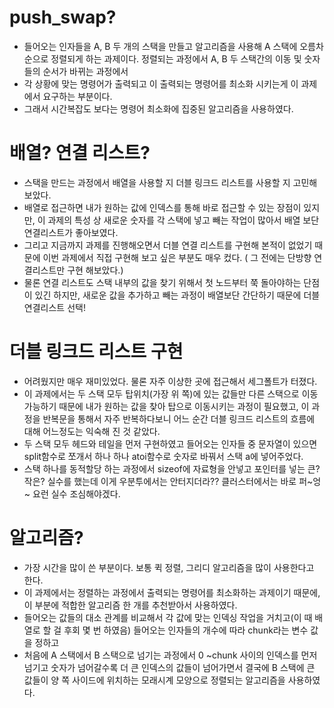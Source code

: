 # push_swap?
- 들어오는 인자들을 A, B 두 개의 스택을 만들고 알고리즘을 사용해 A 스택에 오름차순으로 정렬되게 하는 과제이다. 정렬되는 과정에서 A, B 두 스택간의 이동 및 숫자들의 순서가 바뀌는 과정에서
- 각 상황에 맞는 명령어가 출력되고 이 출력되는 명령어를 최소화 시키는게 이 과제에서 요구하는 부분이다.
- 그래서 시간복잡도 보다는 명령어 최소화에 집중된 알고리즘을 사용하였다.

# 배열? 연결 리스트?
- 스택을 만드는 과정에서 배열을 사용할 지 더블 링크드 리스트를 사용할 지 고민해보았다.
- 배열로 접근하면 내가 원하는 값에 인덱스를 통해 바로 접근할 수 있는 장점이 있지만, 이 과제의 특성 상 새로운 숫자를 각 스택에 넣고 빼는 작업이 많아서 배열 보단 연결리스트가 좋아보였다.
- 그리고 지금까지 과제를 진행해오면서 더블 연결 리스트를 구현해 본적이 없었기 때문에 이번 과제에서 직접 구현해 보고 싶은 부분도 매우 컸다. ( 그 전에는 단방향 연결리스트만 구현 해보았다.)
- 물론 연결 리스트도 스택 내부의 값을 찾기 위해서 첫 노드부터 쭉 돌아야하는 단점이 있긴 하지만, 새로운 값을 추가하고 빼는 과정이 배열보단 간단하기 때문에 더블 연결리스트 선택!

# 더블 링크드 리스트 구현
- 어려웠지만 매우 재미있었다. 물론 자주 이상한 곳에 접근해서 세그폴트가 터졌다.
- 이 과제에서는 두 스택 모두 탑위치(가장 위 쪽)에 있는 값들만 다른 스택으로 이동가능하기 때문에 내가 원하는 값을 찾아 탑으로 이동시키는 과정이 필요했고, 이 과정을 반복문을 통해서 자주 반복하다보니 어느 순간 더블 링크드 리스트의 흐름에 대해 어느정도는 익숙해 진 것 같았다.
- 두 스택 모두 헤드와 테일을 먼저 구현하였고 들어오는 인자들 중 문자열이 있으면 split함수로 쪼개서 하나 하나 atoi함수로 숫자로 바꿔서 스택 a에 넣어주었다.
- 스택 하나를 동적할당 하는 과정에서 sizeof에 자료형을 안넣고 포인터를 넣는 큰? 작은? 실수를 했는데 이게 우분투에서는 안터지더라?? 클러스터에서는 바로 퍼~엉~ 요런 실수 조심해야겠다.

# 알고리즘?
- 가장 시간을 많이 쓴 부분이다. 보통 퀵 정렬, 그리디 알고리즘을 많이 사용한다고 한다.
- 이 과제에서는 정렬하는 과정에서 출력되는 명령어를 최소화하는 과제이기 때문에, 이 부분에 적합한 알고리즘 한 개를 추천받아서 사용하였다.
- 들어오는 값들의 대소 관계를 비교해서 각 값에 맞는 인덱싱 작업을 거치고(이 때 배열로 할 걸 후회 몇 번 하였음) 들어오는 인자들의 개수에 따라 chunk라는 변수 값을 정하고
- 처음에 A 스택에서 B 스택으로 넘기는 과정에서 0 ~chunk 사이의 인덱스를 먼저 넘기고 숫자가 넘어갈수록 더 큰 인덱스의 값들이 넘어가면서 결국에 B 스택에 큰 값들이 양 쪽 사이드에 위치하는 모래시계 모양으로 정렬되는 알고리즘을 사용하였다.

